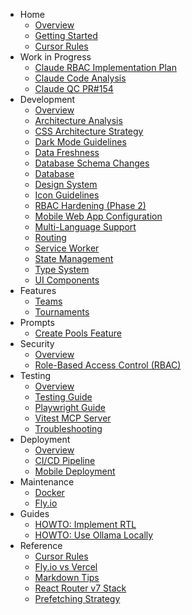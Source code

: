 - Home
   - [Overview](README.md)
   - [Getting Started](getting-started.md)
   - [Cursor Rules](cursor-rules.md)
- Work in Progress
   - [Claude RBAC Implementation Plan](wip/claude-20250727.md)
   - [Claude Code Analysis](wip/claude-20250717.md)
   - [Claude QC PR#154](wip/claude-20250723.md)
- Development
   - [Overview](development/overview.md)
   - [Architecture Analysis](development/architecture-analysis.md)
   - [CSS Architecture Strategy](development/css-architecture-strategy.md)
   - [Dark Mode Guidelines](development/dark-mode-guidelines.md)
   - [Data Freshness](development/data-freshness.md)
   - [Database Schema Changes](development/database-schema-changes.md)
   - [Database](development/database.md)
   - [Design System](development/design-system.md)
   - [Icon Guidelines](development/icon-guidelines.md)
   - [RBAC Hardening (Phase 2)](development/RBAC.hardening.md)
   - [Mobile Web App Configuration](development/mobile-webapp-config.md)
   - [Multi-Language Support](development/multi-language-support.md)
   - [Routing](development/routing.md)
   - [Service Worker](service-worker.md)
   - [State Management](development/state-management.md)
   - [Type System](development/type-system.md)
   - [UI Components](development/ui-components.md)
- Features
   - [Teams](development/teams.md)
   - [Tournaments](development/tournaments.md)
- Prompts
   - [Create Pools Feature](prompts/pools-feature-prompt.md)
- Security
   - [Overview](security/overview.md)
   - [Role-Based Access Control (RBAC)](security/rbac.md)
- Testing
   - [Overview](testing/overview.md)
   - [Testing Guide](testing/testing-guide.md)
   - [Playwright Guide](testing/playwright-guide.md)
   - [Vitest MCP Server](testing/vitest-mcp.md)
   - [Troubleshooting](testing/troubleshooting.md)
- Deployment
   - [Overview](deployment/overview.md)
   - [CI/CD Pipeline](deployment/cicd-pipeline.md)
   - [Mobile Deployment](deployment/mobile.md)
- Maintenance
   - [Docker](maintenance/docker.md)
   - [Fly.io](maintenance/fly.md)
- Guides
   - [HOWTO: Implement RTL](<guides/HOWTO Implement RTL.md>)
   - [HOWTO: Use Ollama Locally](<guides/HOWTO Use Ollama Locally.md>)
- Reference
   - [Cursor Rules](cursor-rules.md)
   - [Fly.io vs Vercel](fly-vs-vercel.md)
   - [Markdown Tips](markdown-tips.md)
   - [React Router v7 Stack](remix-stack.md)
   - [Prefetching Strategy](prefetching-strategy.md)
